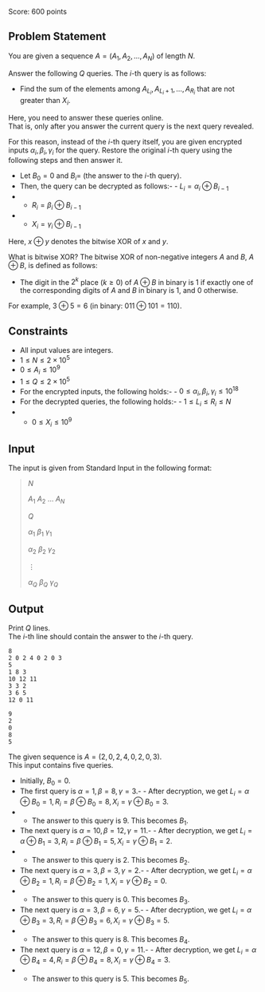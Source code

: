 Score: $600$ points

## Problem Statement

You are given a sequence $A=(A_1,A_2,\dots,A_N)$ of length $N$.

Answer the following $Q$ queries. The $i$-th query is as follows:

- Find the sum of the elements among $A_{L_i},A_{L_i+1},\dots,A_{R_i}$ that are not greater than $X_i$.

Here, you need to answer these queries online.<br>
That is, only after you answer the current query is the next query revealed.

For this reason, instead of the $i$-th query itself, you are given encrypted inputs $\alpha_i, \beta_i, \gamma_i$ for the query.
Restore the original $i$-th query using the following steps and then answer it.

- Let $B_0=0$ and $B_i =$ (the answer to the $i$-th query).
- Then, the query can be decrypted as follows:-   - $L_i = \alpha_i \oplus B_{i-1}$
-   - $R_i = \beta_i \oplus B_{i-1}$
-   - $X_i = \gamma_i \oplus B_{i-1}$

Here, $x \oplus y$ denotes the bitwise XOR of $x$ and $y$.

What is bitwise XOR?
The bitwise XOR of non-negative integers $A$ and $B$, $A \oplus B$, is defined as follows:

- The digit in the $2^k$ place ($k \geq 0$) of $A \oplus B$ in binary is $1$ if exactly one of the corresponding digits of $A$ and $B$ in binary is $1$, and $0$ otherwise.

For example, $3 \oplus 5 = 6$ (in binary: $011 \oplus 101 = 110$).

## Constraints

- All input values are integers.
- $1 \le N \le 2 \times 10^5$
- $0 \le A_i \le 10^9$
- $1 \le Q \le 2 \times 10^5$
- For the encrypted inputs, the following holds:-   - $0 \le \alpha_i, \beta_i, \gamma_i \le 10^{18}$
- For the decrypted queries, the following holds:-   - $1 \le L_i \le R_i \le N$
-   - $0 \le X_i \le 10^9$

## Input

The input is given from Standard Input in the following format:

> $N$
> 
> $A_1$ $A_2$ $\dots$ $A_N$
> 
> $Q$
> 
> $\alpha_1$ $\beta_1$ $\gamma_1$
> 
> $\alpha_2$ $\beta_2$ $\gamma_2$
> 
> $\vdots$
> 
> $\alpha_Q$ $\beta_Q$ $\gamma_Q$

## Output

Print $Q$ lines.<br>
The $i$-th line should contain the answer to the $i$-th query.

```input1
8
2 0 2 4 0 2 0 3
5
1 8 3
10 12 11
3 3 2
3 6 5
12 0 11
```

```output1
9
2
0
8
5
```

The given sequence is $A=(2,0,2,4,0,2,0,3)$.<br>
This input contains five queries.

- Initially, $B_0=0$.
- The first query is $\alpha = 1, \beta = 8, \gamma = 3$.-   - After decryption, we get $L_i = \alpha \oplus B_0 = 1, R_i = \beta \oplus B_0 = 8, X_i = \gamma \oplus B_0 = 3$.
-   - The answer to this query is $9$. This becomes $B_1$.
- The next query is $\alpha = 10, \beta = 12, \gamma = 11$.-   - After decryption, we get $L_i = \alpha \oplus B_1 = 3, R_i = \beta \oplus B_1 = 5, X_i = \gamma \oplus B_1 = 2$.
-   - The answer to this query is $2$. This becomes $B_2$.
- The next query is $\alpha = 3, \beta = 3, \gamma = 2$.-   - After decryption, we get $L_i = \alpha \oplus B_2 = 1, R_i = \beta \oplus B_2 = 1, X_i = \gamma \oplus B_2 = 0$.
-   - The answer to this query is $0$. This becomes $B_3$.
- The next query is $\alpha = 3, \beta = 6, \gamma = 5$.-   - After decryption, we get $L_i = \alpha \oplus B_3 = 3, R_i = \beta \oplus B_3 = 6, X_i = \gamma \oplus B_3 = 5$.
-   - The answer to this query is $8$. This becomes $B_4$.
- The next query is $\alpha = 12, \beta = 0, \gamma = 11$.-   - After decryption, we get $L_i = \alpha \oplus B_4 = 4, R_i = \beta \oplus B_4 = 8, X_i = \gamma \oplus B_4 = 3$.
-   - The answer to this query is $5$. This becomes $B_5$.